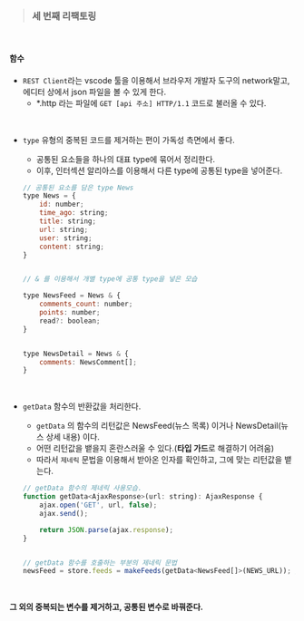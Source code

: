 >### 세 번째 리팩토링   

<br>

#### 함수 

- `REST Client`라는 vscode 툴을 이용해서 브라우저 개발자 도구의 network말고, 에디터 상에서 json 파일을 볼 수 있게 한다.   
    - *.http 라는 파일에  `GET [api 주소] HTTP/1.1` 코드로 불러올 수 있다.   

<br>


- `type` 유형의 중복된 코드를 제거하는 편이 가독성 측면에서 좋다.   
    - 공통된 요소들을 하나의 대표 type에 묶어서 정리한다.   
    - 이후, 인터섹션 알리아스를 이용해서 다른 type에 공통된 type을 넣어준다.   

    ```js
    // 공통된 요소를 담은 type News
    type News = {
        id: number;
        time_ago: string;
        title: string;
        url: string;
        user: string;
        content: string;
    }


    // & 를 이용해서 개별 type에 공통 type을 넣은 모습

    type NewsFeed = News & {
        comments_count: number;
        points: number;
        read?: boolean;
    }


    type NewsDetail = News & {
        comments: NewsComment[];
    }


    ```   

<br>

- `getData` 함수의 반환값을 처리한다.   
    - `getData` 의 함수의 리턴값은 NewsFeed(뉴스 목록) 이거나 NewsDetail(뉴스 상세 내용) 이다.    
    - 어떤 리턴값을 뱉을지 혼란스러울 수 있다.(**타입 가드**로 해결하기 어려움)         
    - 따라서 `제네릭` 문법을 이용해서 받아온 인자를 확인하고, 그에 맞는 리턴값을 뱉는다.   

    ```js
    // getData 함수의 제네릭 사용모습.
    function getData<AjaxResponse>(url: string): AjaxResponse {
        ajax.open('GET', url, false);
        ajax.send();

        return JSON.parse(ajax.response);
    }


    // getData 함수를 호출하는 부분의 제네릭 문법
    newsFeed = store.feeds = makeFeeds(getData<NewsFeed[]>(NEWS_URL)); // NewsFeed[] 임을 알려준다.
    ```

<br>

**그 외의 중복되는 변수를 제거하고, 공통된 변수로 바꿔준다.**   
